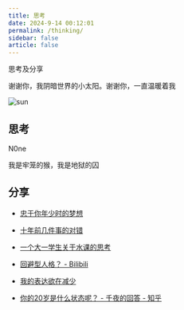 ```yaml
---
title: 思考
date: 2024-9-14 00:12:01
permalink: /thinking/
sidebar: false
article: false
---
```


思考及分享

谢谢你，我阴暗世界的小太阳。谢谢你，一直温暖着我

![sun](https://the0n3.top/medias/zz-meme/sun.jpg)

## 思考

N0ne

我是牢笼的猴，我是地狱的囚

## 分享

- [忠于你年少时的梦想](https://happypeter.github.io/be-true-to-your-dream.html)

- [十年前几件事的对错](https://happypeter.github.io/right-or-wrong.html)

- [一个大一学生关于水课的思考](https://www.bilibili.com/video/BV1W7SoYaEeH/)

- [回避型人格？ - Bilibili](https://www.bilibili.com/video/BV1wQ4y1R7Jr/)

- [我的表达欲在减少](https://zu1k.com/posts/thinking/low-desire-of-expression/)

- [你的20岁是什么状态呢？ - 千夜的回答 - 知乎](https://www.zhihu.com/question/382029543/answer/2905680892)